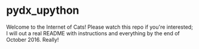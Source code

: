 # pydx_upython
Welcome to the Internet of Cats! Please watch this repo if you're interested; I will out a real README with instructions and everything by the end of October 2016. Really!


